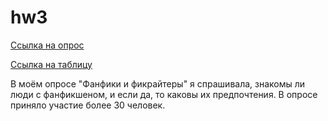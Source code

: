 # hw3
[Ссылка на опрос](https://docs.google.com/forms/d/1yzHXR90fK_Gwj8LTtm69qVkTlF0DDkQ8j_J3LNg9Mc4/edit)

[Ссылка на таблицу](https://docs.google.com/spreadsheets/d/1oQWuDbkQzaHvFA4vqAMQveq1BzfiZHBWE_6zvUdO4vw/edit#gid=262400022)

В моём опросе "Фанфики и фикрайтеры" я спрашивала, знакомы ли люди с фанфикшеном, и если да, то каковы их предпочтения. В опросе приняло участие более 30 человек.
